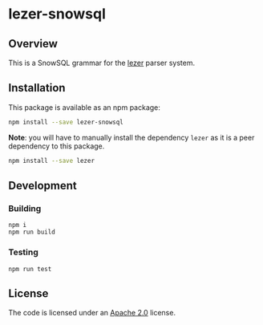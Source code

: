 # lezer-snowsql

<!-- [![CircleCI](https://circleci.com/gh/Snowflake-Labs/lezer-snowsql.svg?style=shield)](https://circleci.com/gh/Snowflake-Labs/lezer-snowsql) [![NPM version](https://img.shields.io/npm/v/lezer-snowsql.svg)](https://www.npmjs.org/package/lezer-snowsql)
 -->
 
## Overview

This is a SnowSQL grammar for the [lezer](https://lezer.codemirror.net/) parser system.



## Installation

This package is available as an npm package:

```bash
npm install --save lezer-snowsql
```

**Note**: you will have to manually install the dependency `lezer` as it is a peer dependency to this package.

```bash
npm install --save lezer
```

## Development

### Building

    npm i
    npm run build

### Testing

    npm run test

## License

The code is licensed under an [Apache 2.0](./LICENSE) license.

